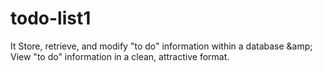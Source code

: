 # todo-list1
It Store, retrieve, and modify "to do" information within a database \&amp; View "to do" information in a clean, attractive format.

